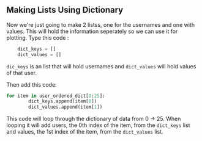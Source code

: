 <!--title="Making Lists"-->

## Making Lists Using Dictionary

Now we're just going to make 2 listss, one for the usernames and one with values. This will hold the information seperately so we can use it for plotting. Type this code :

```python	
	dict_keys = [] 
	dict_values = [] 
```

`dic_keys` is an list that will hold usernames and `dict_values` will hold values of that user.

Then add this code:

```python
for item in user_ordered_dict[0:25]: 
		dict_keys.append(item[0])  
		dict_values.append(item[1])  
```

This code will loop through the dictionary of data from 0 -> 25. When looping it will add users, the 0th index of the item, from the `dict_keys` list and values, the 1st index of the item, from the `dict_values` list. 